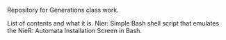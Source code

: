 Repository for Generations class work.

List of contents and what it is.
Nier: Simple Bash shell script that emulates the NieR: Automata Installation Screen in Bash.
